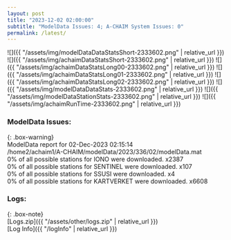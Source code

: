 ```yaml
---
layout: post
title: "2023-12-02 02:00:00"
subtitle: "ModelData Issues: 4; A-CHAIM System Issues: 0"
permalink: /latest/
---
```


![]({{ "/assets/img/modelDataDataStatsShort-2333602.png" | relative_url }})
![]({{ "/assets/img/achaimDataStatsShort-2333602.png" | relative_url }})
![]({{ "/assets/img/achaimDataStatsLong00-2333602.png" | relative_url }})
![]({{ "/assets/img/achaimDataStatsLong01-2333602.png" | relative_url }})
![]({{ "/assets/img/achaimDataStatsLong02-2333602.png" | relative_url }})
![]({{ "/assets/img/modelDataDataStats-2333602.png" | relative_url }})
![]({{ "/assets/img/modelDataStationStats-2333602.png" | relative_url }})
![]({{ "/assets/img/achaimRunTime-2333602.png" | relative_url }})


### ModelData Issues:  
  
{: .box-warning}  
 ModelData report for 02-Dec-2023 02:15:14   
 /home2/achaim1/A-CHAIM/modelData/2023/336/02/modelData.mat   
 0% of all possible stations for IONO were downloaded. x2387   
 0% of all possible stations for SENTINEL were downloaded. x107   
 0% of all possible stations for SSUSI were downloaded. x4   
 0% of all possible stations for KARTVERKET were downloaded. x6608   
  


### Logs:  
  
{: .box-note}  
[Logs.zip]({{ "/assets/other/logs.zip" | relative_url }})  
[Log Info]({{ "/logInfo" | relative_url }})  
